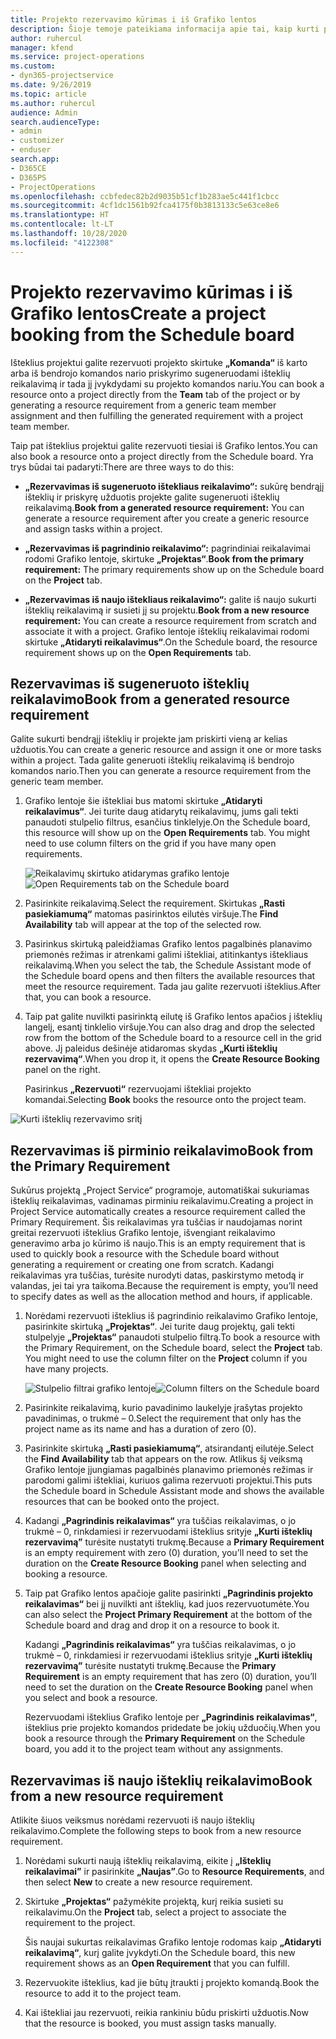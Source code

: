 ```yaml
---
title: Projekto rezervavimo kūrimas i iš Grafiko lentos
description: Šioje temoje pateikiama informacija apie tai, kaip kurti projekto rezervavimą iš grafiko lentos.
author: ruhercul
manager: kfend
ms.service: project-operations
ms.custom:
- dyn365-projectservice
ms.date: 9/26/2019
ms.topic: article
ms.author: ruhercul
audience: Admin
search.audienceType:
- admin
- customizer
- enduser
search.app:
- D365CE
- D365PS
- ProjectOperations
ms.openlocfilehash: ccbfedec82b2d9035b51cf1b283ae5c441f1cbcc
ms.sourcegitcommit: 4cf1dc1561b92fca4175f0b3813133c5e63ce8e6
ms.translationtype: HT
ms.contentlocale: lt-LT
ms.lasthandoff: 10/28/2020
ms.locfileid: "4122308"
---
```

# <a name="create-a-project-booking-from-the-schedule-board"></a><span data-ttu-id="4d9ed-103">Projekto rezervavimo kūrimas i iš Grafiko lentos</span><span class="sxs-lookup"><span data-stu-id="4d9ed-103">Create a project booking from the Schedule board</span></span>

<span data-ttu-id="4d9ed-104">Išteklius projektui galite rezervuoti projekto skirtuke **„Komanda“** iš karto arba iš bendrojo komandos nario priskyrimo sugeneruodami išteklių reikalavimą ir tada jį įvykdydami su projekto komandos nariu.</span><span class="sxs-lookup"><span data-stu-id="4d9ed-104">You can book a resource onto a project directly from the **Team** tab of the project or by generating a resource requirement from a generic team member assignment and then fulfilling the generated requirement with a project team member.</span></span>

<span data-ttu-id="4d9ed-105">Taip pat išteklius projektui galite rezervuoti tiesiai iš Grafiko lentos.</span><span class="sxs-lookup"><span data-stu-id="4d9ed-105">You can also book a resource onto a project directly from the Schedule board.</span></span> <span data-ttu-id="4d9ed-106">Yra trys būdai tai padaryti:</span><span class="sxs-lookup"><span data-stu-id="4d9ed-106">There are three ways to do this:</span></span>

- <span data-ttu-id="4d9ed-107">**„Rezervavimas iš sugeneruoto ištekliaus reikalavimo“:** sukūrę bendrąjį išteklių ir priskyrę užduotis projekte galite sugeneruoti išteklių reikalavimą.</span><span class="sxs-lookup"><span data-stu-id="4d9ed-107">**Book from a generated resource requirement:** You can generate a resource requirement after you create a generic resource and assign tasks within a project.</span></span>

- <span data-ttu-id="4d9ed-108">**„Rezervavimas iš pagrindinio reikalavimo“:** pagrindiniai reikalavimai rodomi Grafiko lentoje, skirtuke **„Projektas“**.</span><span class="sxs-lookup"><span data-stu-id="4d9ed-108">**Book from the primary requirement:** The primary requirements show up on the Schedule board on the **Project** tab.</span></span> 

- <span data-ttu-id="4d9ed-109">**„Rezervavimas iš naujo ištekliaus reikalavimo“:** galite iš naujo sukurti išteklių reikalavimą ir susieti jį su projektu.</span><span class="sxs-lookup"><span data-stu-id="4d9ed-109">**Book from a new resource requirement:** You can create a resource requirement from scratch and associate it with a project.</span></span> <span data-ttu-id="4d9ed-110">Grafiko lentoje išteklių reikalavimai rodomi skirtuke **„Atidaryti reikalavimus“**.</span><span class="sxs-lookup"><span data-stu-id="4d9ed-110">On the Schedule board, the resource requirement shows up on the **Open Requirements** tab.</span></span>

## <a name="book-from-a-generated-resource-requirement"></a><span data-ttu-id="4d9ed-111">Rezervavimas iš sugeneruoto išteklių reikalavimo</span><span class="sxs-lookup"><span data-stu-id="4d9ed-111">Book from a generated resource requirement</span></span>

<span data-ttu-id="4d9ed-112">Galite sukurti bendrąjį išteklių ir projekte jam priskirti vieną ar kelias užduotis.</span><span class="sxs-lookup"><span data-stu-id="4d9ed-112">You can create a generic resource and assign it one or more tasks within a project.</span></span> <span data-ttu-id="4d9ed-113">Tada galite generuoti išteklių reikalavimą iš bendrojo komandos nario.</span><span class="sxs-lookup"><span data-stu-id="4d9ed-113">Then you can generate a resource requirement from the generic team member.</span></span> 

1.  <span data-ttu-id="4d9ed-114">Grafiko lentoje šie ištekliai bus matomi skirtuke **„Atidaryti reikalavimus“**. Jei turite daug atidarytų reikalavimų, jums gali tekti panaudoti stulpelio filtrus, esančius tinklelyje.</span><span class="sxs-lookup"><span data-stu-id="4d9ed-114">On the Schedule board, this resource will show up on the **Open Requirements** tab. You might need to use column filters on the grid if you have many open requirements.</span></span> 

    <span data-ttu-id="4d9ed-115">![Reikalavimų skirtuko atidarymas grafiko lentoje](media/FAQ-Project-Booking-Schedule-Board-1.png "Rezervavimo ir užduočių lentelės ekrano nuotrauka")</span><span class="sxs-lookup"><span data-stu-id="4d9ed-115">![Open Requirements tab on the Schedule board](media/FAQ-Project-Booking-Schedule-Board-1.png "Screenshot of bookings and assignments table")</span></span>

2. <span data-ttu-id="4d9ed-116">Pasirinkite reikalavimą.</span><span class="sxs-lookup"><span data-stu-id="4d9ed-116">Select the requirement.</span></span> <span data-ttu-id="4d9ed-117">Skirtukas **„Rasti pasiekiamumą“** matomas pasirinktos eilutės viršuje.</span><span class="sxs-lookup"><span data-stu-id="4d9ed-117">The **Find Availability** tab will appear at the top of the selected row.</span></span>
 
3. <span data-ttu-id="4d9ed-118">Pasirinkus skirtuką paleidžiamas Grafiko lentos pagalbinės planavimo priemonės režimas ir atrenkami galimi ištekliai, atitinkantys ištekliaus reikalavimą.</span><span class="sxs-lookup"><span data-stu-id="4d9ed-118">When you select the tab, the Schedule Assistant mode of the Schedule board opens and then filters the available resources that meet the resource requirement.</span></span> <span data-ttu-id="4d9ed-119">Tada jau galite rezervuoti išteklius.</span><span class="sxs-lookup"><span data-stu-id="4d9ed-119">After that, you can book a resource.</span></span>

4. <span data-ttu-id="4d9ed-120">Taip pat galite nuvilkti pasirinktą eilutę iš Grafiko lentos apačios į išteklių langelį, esantį tinklelio viršuje.</span><span class="sxs-lookup"><span data-stu-id="4d9ed-120">You can also drag and drop the selected row from the bottom of the Schedule board to a resource cell in the grid above.</span></span> <span data-ttu-id="4d9ed-121">Jį paleidus dešinėje atidaromas skydas **„Kurti išteklių rezervavimą“**.</span><span class="sxs-lookup"><span data-stu-id="4d9ed-121">When you drop it, it opens the **Create Resource Booking** panel on the right.</span></span>

    <span data-ttu-id="4d9ed-122">Pasirinkus **„Rezervuoti“** rezervuojami ištekliai projekto komandai.</span><span class="sxs-lookup"><span data-stu-id="4d9ed-122">Selecting **Book** books the resource onto the project team.</span></span>

![Kurti išteklių rezervavimo sritį](media/FAQ-Project-Booking-Schedule-Board-6.png "")
 

## <a name="book-from-the-primary-requirement"></a><span data-ttu-id="4d9ed-124">Rezervavimas iš pirminio reikalavimo</span><span class="sxs-lookup"><span data-stu-id="4d9ed-124">Book from the Primary Requirement</span></span>

<span data-ttu-id="4d9ed-125">Sukūrus projektą „Project Service“ programoje, automatiškai sukuriamas išteklių reikalavimas, vadinamas pirminiu reikalavimu.</span><span class="sxs-lookup"><span data-stu-id="4d9ed-125">Creating a project in Project Service automatically creates a resource requirement called the Primary Requirement.</span></span> <span data-ttu-id="4d9ed-126">Šis reikalavimas yra tuščias ir naudojamas norint greitai rezervuoti išteklius Grafiko lentoje, išvengiant reikalavimo generavimo arba jo kūrimo iš naujo.</span><span class="sxs-lookup"><span data-stu-id="4d9ed-126">This is an empty requirement that is used to quickly book a resource with the Schedule board without generating a requirement or creating one from scratch.</span></span> <span data-ttu-id="4d9ed-127">Kadangi reikalavimas yra tuščias, turėsite nurodyti datas, paskirstymo metodą ir valandas, jei tai yra taikoma.</span><span class="sxs-lookup"><span data-stu-id="4d9ed-127">Because the requirement is empty, you’ll need to specify dates as well as the allocation method and hours, if applicable.</span></span> 

1. <span data-ttu-id="4d9ed-128">Norėdami rezervuoti išteklius iš pagrindinio reikalavimo Grafiko lentoje, pasirinkite skirtuką **„Projektas“**. Jei turite daug projektų, gali tekti stulpelyje **„Projektas“** panaudoti stulpelio filtrą.</span><span class="sxs-lookup"><span data-stu-id="4d9ed-128">To book a resource with the Primary Requirement, on the Schedule board, select the **Project** tab. You might need to use the column filter on the **Project** column if you have many projects.</span></span>

   <span data-ttu-id="4d9ed-129">![Stulpelio filtrai grafiko lentoje](media/FAQ-Project-Booking-Schedule-Board-2.png "Rezervavimo ir užduočių lentelės ekrano nuotrauka")</span><span class="sxs-lookup"><span data-stu-id="4d9ed-129">![Column filters on the Schedule board](media/FAQ-Project-Booking-Schedule-Board-2.png "Screenshot of bookings and assignments table")</span></span>

2. <span data-ttu-id="4d9ed-130">Pasirinkite reikalavimą, kurio pavadinimo laukelyje įrašytas projekto pavadinimas, o trukmė – 0.</span><span class="sxs-lookup"><span data-stu-id="4d9ed-130">Select the requirement that only has the project name as its name and has a duration of zero (0).</span></span>

3. <span data-ttu-id="4d9ed-131">Pasirinkite skirtuką **„Rasti pasiekiamumą“**, atsirandantį eilutėje.</span><span class="sxs-lookup"><span data-stu-id="4d9ed-131">Select the **Find Availability** tab that appears on the row.</span></span> <span data-ttu-id="4d9ed-132">Atlikus šį veiksmą Grafiko lentoje įjungiamas pagalbinės planavimo priemonės režimas ir parodomi galimi ištekliai, kuriuos galima rezervuoti projektui.</span><span class="sxs-lookup"><span data-stu-id="4d9ed-132">This puts the Schedule board in Schedule Assistant mode and shows the available resources that can be booked onto the project.</span></span>

4. <span data-ttu-id="4d9ed-133">Kadangi **„Pagrindinis reikalavimas“** yra tuščias reikalavimas, o jo trukmė – 0, rinkdamiesi ir rezervuodami išteklius srityje **„Kurti išteklių rezervavimą”** turėsite nustatyti trukmę.</span><span class="sxs-lookup"><span data-stu-id="4d9ed-133">Because a **Primary Requirement** is an empty requirement with zero (0) duration, you’ll need to set the duration on the **Create Resource Booking** panel when selecting and booking a resource.</span></span>

5. <span data-ttu-id="4d9ed-134">Taip pat Grafiko lentos apačioje galite pasirinkti **„Pagrindinis projekto reikalavimas“** bei jį nuvilkti ant išteklių, kad juos rezervuotumėte.</span><span class="sxs-lookup"><span data-stu-id="4d9ed-134">You can also select the **Project Primary Requirement** at the bottom of the Schedule board and drag and drop it on a resource to book it.</span></span>
 
    <span data-ttu-id="4d9ed-135">Kadangi **„Pagrindinis reikalavimas“** yra tuščias reikalavimas, o jo trukmė – 0, rinkdamiesi ir rezervuodami išteklius srityje **„Kurti išteklių rezervavimą”** turėsite nustatyti trukmę.</span><span class="sxs-lookup"><span data-stu-id="4d9ed-135">Because the **Primary Requirement** is an empty requirement that has zero (0) duration, you’ll need to set the duration on the **Create Resource Booking** panel when you select and book a resource.</span></span>
 
    <span data-ttu-id="4d9ed-136">Rezervuodami išteklius Grafiko lentoje per **„Pagrindinis reikalavimas“**, išteklius prie projekto komandos pridedate be jokių užduočių.</span><span class="sxs-lookup"><span data-stu-id="4d9ed-136">When you book a resource through the **Primary Requirement** on the Schedule board, you add it to the project team without any assignments.</span></span>
 
## <a name="book-from-a-new-resource-requirement"></a><span data-ttu-id="4d9ed-137">Rezervavimas iš naujo išteklių reikalavimo</span><span class="sxs-lookup"><span data-stu-id="4d9ed-137">Book from a new resource requirement</span></span>
<span data-ttu-id="4d9ed-138">Atlikite šiuos veiksmus norėdami rezervuoti iš naujo išteklių reikalavimo.</span><span class="sxs-lookup"><span data-stu-id="4d9ed-138">Complete the following steps to book from a new resource requirement.</span></span> 

1. <span data-ttu-id="4d9ed-139">Norėdami sukurti naują išteklių reikalavimą, eikite į **„Išteklių reikalavimai”** ir pasirinkite **„Naujas”**.</span><span class="sxs-lookup"><span data-stu-id="4d9ed-139">Go to **Resource Requirements**, and then select **New** to create a new resource requirement.</span></span>

2. <span data-ttu-id="4d9ed-140">Skirtuke **„Projektas“** pažymėkite projektą, kurį reikia susieti su reikalavimu.</span><span class="sxs-lookup"><span data-stu-id="4d9ed-140">On the **Project** tab, select a project to associate the requirement to the project.</span></span>
 
    <span data-ttu-id="4d9ed-141">Šis naujai sukurtas reikalavimas Grafiko lentoje rodomas kaip **„Atidaryti reikalavimą“**, kurį galite įvykdyti.</span><span class="sxs-lookup"><span data-stu-id="4d9ed-141">On the Schedule board, this new requirement shows as an **Open Requirement** that you can fulfill.</span></span>

3. <span data-ttu-id="4d9ed-142">Rezervuokite išteklius, kad jie būtų įtraukti į projekto komandą.</span><span class="sxs-lookup"><span data-stu-id="4d9ed-142">Book the resource to add it to the project team.</span></span>

4. <span data-ttu-id="4d9ed-143">Kai ištekliai jau rezervuoti, reikia rankiniu būdu priskirti užduotis.</span><span class="sxs-lookup"><span data-stu-id="4d9ed-143">Now that the resource is booked, you must assign tasks manually.</span></span>

